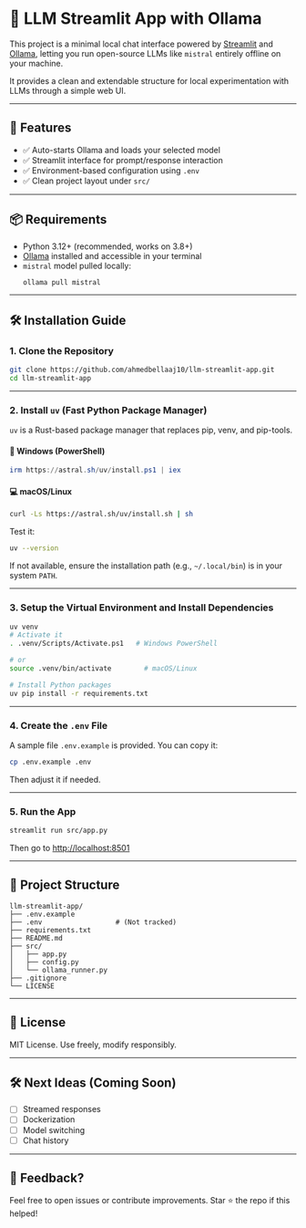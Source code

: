 # 🧠 LLM Streamlit App with Ollama

This project is a minimal local chat interface powered by [Streamlit](https://streamlit.io/) and [Ollama](https://ollama.com/), letting you run open-source LLMs like `mistral` entirely offline on your machine.

It provides a clean and extendable structure for local experimentation with LLMs through a simple web UI.

---

## 🚀 Features

- ✅ Auto-starts Ollama and loads your selected model
- ✅ Streamlit interface for prompt/response interaction
- ✅ Environment-based configuration using `.env`
- ✅ Clean project layout under `src/`

---

## 📦 Requirements

- Python 3.12+ (recommended, works on 3.8+)
- [Ollama](https://ollama.com/download) installed and accessible in your terminal
- `mistral` model pulled locally:
    ```bash
    ollama pull mistral
    ```

---

## 🛠️ Installation Guide

### 1. Clone the Repository

```bash
git clone https://github.com/ahmedbellaaj10/llm-streamlit-app.git
cd llm-streamlit-app
```

---

### 2. Install `uv` (Fast Python Package Manager)

`uv` is a Rust-based package manager that replaces pip, venv, and pip-tools.

#### 🔧 Windows (PowerShell)
```powershell
irm https://astral.sh/uv/install.ps1 | iex
```

#### 💻 macOS/Linux
```bash
curl -Ls https://astral.sh/uv/install.sh | sh
```

Test it:
```bash
uv --version
```

If not available, ensure the installation path (e.g., `~/.local/bin`) is in your system `PATH`.

---

### 3. Setup the Virtual Environment and Install Dependencies

```bash
uv venv
# Activate it
. .venv/Scripts/Activate.ps1   # Windows PowerShell

# or
source .venv/bin/activate        # macOS/Linux

# Install Python packages
uv pip install -r requirements.txt
```

---

### 4. Create the `.env` File

A sample file `.env.example` is provided. You can copy it:

```bash
cp .env.example .env
```

Then adjust it if needed.

---

### 5. Run the App

```bash
streamlit run src/app.py
```

Then go to [http://localhost:8501](http://localhost:8501)

---

## 📁 Project Structure

```
llm-streamlit-app/
├── .env.example
├── .env                  # (Not tracked)
├── requirements.txt
├── README.md
├── src/
│   ├── app.py
│   ├── config.py
│   └── ollama_runner.py
├── .gitignore
└── LICENSE
```

---

## 📄 License

MIT License. Use freely, modify responsibly.


---

## 🛠 Next Ideas (Coming Soon)

- [ ] Streamed responses
- [ ] Dockerization
- [ ] Model switching
- [ ] Chat history

---

## 💬 Feedback?

Feel free to open issues or contribute improvements. Star ⭐ the repo if this helped!
